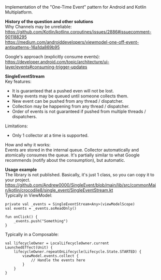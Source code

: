 Implementation of the "One-Time Event" pattern for Android and Kotlin Multiplatform.  

**History of the question and other solutions**  
Why Channels may be unreliable:  
https://github.com/Kotlin/kotlinx.coroutines/issues/2886#issuecomment-901188295  
https://medium.com/androiddevelopers/viewmodel-one-off-event-antipatterns-16a1da869b95  

Google's approach (explicitly consume events):  
https://developer.android.com/topic/architecture/ui-layer/events#consuming-trigger-updates  

**SingleEventStream**  
Key features:
- It is guaranteed that a pushed even will not be lost.
- Many events may be queued until someone collects them.
- New event can be pushed from any thread / dispatcher.
- Collection may be happening from any thread / dispatcher.
- Order of events is not guaranteed if pushed from multiple threads / dispatchers.

Limitations:
- Only 1 collector at a time is supported.

How and why it works:  
Events are stored in the internal queue. Collector automatically and atomically consumes the queue.
It's partially similar to what Google recommends (notify about the consumption), but automatic.

**Usage example**  
The library is not published. Basically, it's just 1 class, so you can copy it to your project.  
https://github.com/Andrew0000/SingleEvent/blob/main/lib/src/commonMain/kotlin/crocodile8/single_event/SingleEventStream.kt  
Typically in ViewModel:  
```
private val _events = SingleEventStream<Any>(viewModelScope)
val events = _events.asReadOnly()

fun onClick() {
    _events.push("Something")
}
```

Typically in a Composable:  
```
val lifecycleOwner = LocalLifecycleOwner.current
LaunchedEffect(Unit) {
    lifecycleOwner.repeatOnLifecycle(Lifecycle.State.STARTED) {
        viewModel.events.collect {
            // Handle the events here
        }
    }
}
```
